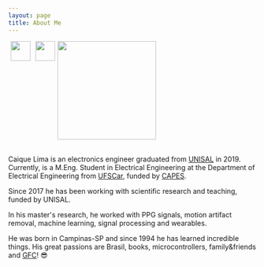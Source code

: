 ```yaml
---
layout: page
title: About Me
---
```


<!--![Profile picture.](/assets/profile_pic.jpg) 

<img src="https://github.com/ccaique-lima/webpage/blob/0ef2db712d5a7461c19fee08ea24be3f672f6511/assets/profile_pic.jpg"
     width=200px;
     height=auto /> -->
     
<img src="https://raw.githubusercontent.com/ccaique-lima/webpage/gh-pages/assets/profile_pic.jpg" width="200px" height="auto">

<a href="https://www.linkedin.com/in/caique-lima1/">
  <img src="https://raw.githubusercontent.com/ccaique-lima/webpage/gh-pages/assets/icon_linkedin.png" width="40px" height="auto" align="left" hspace="5">
</a>
<a href="http://lattes.cnpq.br/0894764660082882">
  <img src="https://raw.githubusercontent.com/ccaique-lima/webpage/gh-pages/assets/icon_lattes.png" width="40px" height="auto" align="left" hspace="5">
</a>
<br/>
<br/>

Caique Lima is an electronics engineer graduated from [UNISAL](https://unisal.br) in 2019. Currently, is a M.Eng. Student in Electrical Engineering at the Department of Electrical Engineering from [UFSCar](https://www.ufscar.br), funded by [CAPES](https://www.gov.br/capes/pt-br).

Since 2017 he has been working with scientific research and teaching, funded by UNISAL.

In his master's research, he worked with PPG signals, motion artifact removal, machine learning, signal processing and wearables.

He was born in Campinas-SP and since 1994 he has learned incredible things. His great passions are Brasil, books, microcontrollers, family&friends and [GFC](https://www.guaranifc.com.br/)! 😎

